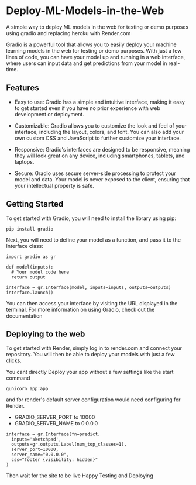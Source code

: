 # Deploy-ML-Models-in-the-Web

A simple way to deploy ML models in the web for testing or demo purposes using gradio and replacing heroku with Render.com



Gradio is a powerful tool that allows you to easily deploy your machine learning models in the web for testing or demo purposes. With just a few lines of code, you can have your model up and running in a web interface, where users can input data and get predictions from your model in real-time.

## Features
- Easy to use: Gradio has a simple and intuitive interface, making it easy to get started even if you have no prior experience with web development or deployment.

- Customizable: Gradio allows you to customize the look and feel of your interface, including the layout, colors, and font. You can also add your own custom CSS and JavaScript to further customize your interface.

- Responsive: Gradio's interfaces are designed to be responsive, meaning they will look great on any device, including smartphones, tablets, and laptops.

- Secure: Gradio uses secure server-side processing to protect your model and data. Your model is never exposed to the client, ensuring that your intellectual property is safe.


## Getting Started

To get started with Gradio, you will need to install the library using pip:

```
pip install gradio
```
Next, you will need to define your model as a function, and pass it to the Interface class:
```
import gradio as gr

def model(inputs):
  # Your model code here
  return output

interface = gr.Interface(model, inputs=inputs, outputs=outputs)
interface.launch()
```
You can then access your interface by visiting the URL displayed in the terminal.
For more information on using Gradio, check out the documentation

## Deploying to the web

To get started with Render, simply log in to render.com and connect your repository. You will then be able to deploy your models with just a few clicks.

You cant directly Deploy your app without a few settings like 
the start command 



```
gunicorn app:app
```

and for render's default server configuration would need configuring for Render.

- GRADIO_SERVER_PORT to 10000
- GRADIO_SERVER_NAME to 0.0.0.0

```
interface = gr.Interface(fn=predict,  
  inputs='sketchpad',
  outputs=gr.outputs.Label(num_top_classes=1),  
  server_port=10000, 
  server_name="0.0.0.0",
  css="footer {visibility: hidden}"
)

```

Then wait for the site to be live Happy Testing and Deploying
















